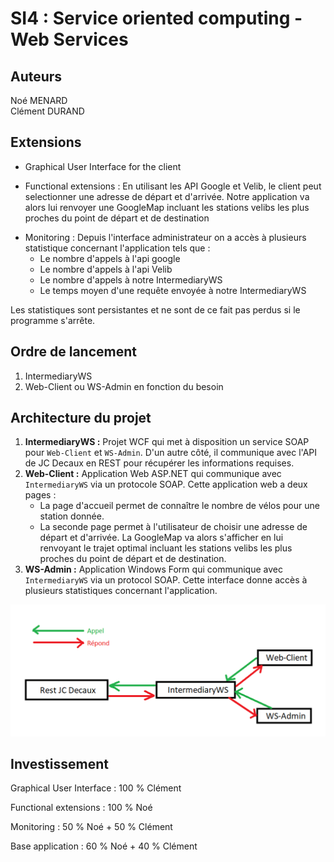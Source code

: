 # SI4 : Service oriented computing - Web Services 

## Auteurs
Noé MENARD  
Clément DURAND


## Extensions
- Graphical User Interface for the client 

- Functional extensions : En utilisant les API Google et Velib, le client peut selectionner 
une adresse de départ et d'arrivée. Notre application va alors lui renvoyer une GoogleMap
   incluant les stations velibs les plus proches du point de départ et de destination   

* Monitoring : Depuis l'interface administrateur on a accès à plusieurs statistique concernant l'application tels que :     
    * Le nombre d'appels à l'api google  
    * Le nombre d'appels à l'api Velib  
    * Le nombre d'appels à notre IntermediaryWS  
    * Le temps moyen d'une requête envoyée à notre IntermediaryWS
    
Les statistiques sont persistantes et ne sont de ce fait pas perdus si le programme s'arrête.


## Ordre de lancement

 1. IntermediaryWS
 2. Web-Client ou WS-Admin en fonction du besoin
 
 ## Architecture du projet
  1. **IntermediaryWS :** Projet WCF qui met à disposition un service SOAP pour `Web-Client` et `WS-Admin`. D'un autre côté, il communique avec l'API de JC Decaux en REST pour récupérer les informations requises. 
  2. **Web-Client :** Application Web ASP.NET qui communique avec `IntermediaryWS` via un protocole SOAP. Cette application web a deux pages :  
        * La page d'accueil permet de connaître le nombre de vélos pour une station donnée.   
        * La seconde page permet à l'utilisateur de choisir une adresse de départ et d'arrivée. La GoogleMap va alors s'afficher en lui renvoyant le trajet optimal incluant les stations velibs les plus proches du point de départ et de destination. 
  3. **WS-Admin :** Application Windows Form qui communique avec `IntermediaryWS` via un protocol SOAP. Cette interface donne accès à plusieurs statistiques concernant l'application.
   
  
   ![appels](Architecture.jpg)    
   
   
## Investissement


Graphical User Interface : 100 % Clément

Functional extensions : 100 % Noé

Monitoring : 50 % Noé +  50 % Clément

Base application : 60 % Noé + 40 % Clément
